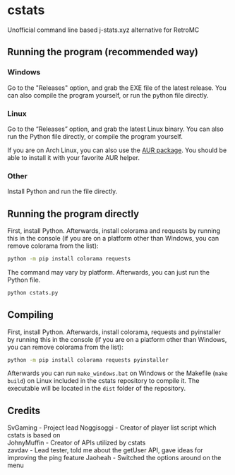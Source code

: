 # cstats

Unofficial command line based j-stats.xyz alternative for RetroMC  

## Running the program (recommended way)

### Windows

Go to the "Releases" option, and grab the EXE file of the latest release. You can also compile the program yourself, or run the python file directly.

### Linux

Go to the “Releases” option, and grab the latest Linux binary. You can also run the Python file directly, or compile the program yourself. 

If you are on Arch Linux, you can also use the [AUR package](https://aur.archlinux.org/packages/cstats). You should be able to install it with your favorite AUR helper.

### Other

Install Python and run the file directly.

## Running the program directly

First, install Python. Afterwards, install colorama and requests by running this in the console (if you are on a platform other than Windows, you can remove colorama from the list):

```sh
python -m pip install colorama requests
```

The command may vary by platform. Afterwards, you can just run the Python file.

```sh
python cstats.py
```

## Compiling

First, install Python. Afterwards, install colorama, requests and pyinstaller by running this in the console (if you are on a platform other than Windows, you can remove colorama from the list):

```sh
python -m pip install colorama requests pyinstaller
```

Afterwards you can run `make_windows.bat` on Windows or the Makefile (`make build`) on Linux included in the cstats repository to compile it. The executable will be located in the `dist` folder of the repository.

## Credits

SvGaming - Project lead
Noggisoggi - Creator of player list script which cstats is based on  
JohnyMuffin - Creator of APIs utilized by cstats  
zavdav - Lead tester, told me about the getUser API, gave ideas for improving the ping feature
Jaoheah - Switched the options around on the menu

